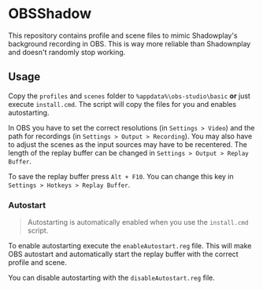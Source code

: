 # OBSShadow

This repository contains profile and scene files to mimic Shadowplay's background recording in OBS. This is way more reliable than Shadownplay and doesn't randomly stop working.

## Usage

Copy the `profiles` and `scenes` folder to `%appdata%\obs-studio\basic` **or** just execute `install.cmd`. The script will copy the files for you and enables autostarting. 

In OBS you have to set the correct resolutions (in `Settings > Video`) and the path for recordings (in `Settings > Output > Recording`). You may also have to adjust the scenes as the input sources may have to be recentered. The length of the replay buffer can be changed in `Settings > Output > Replay Buffer`.

To save the replay buffer press `Alt + F10`. You can change this key in `Settings > Hotkeys > Replay Buffer`.

### Autostart

> Autostarting is automatically enabled when you use the `install.cmd` script.

To enable autostarting execute the `enableAutostart.reg` file. This will make OBS autostart and automatically start the replay buffer with the correct profile and scene.

You can disable autostarting with the `disableAutostart.reg` file.